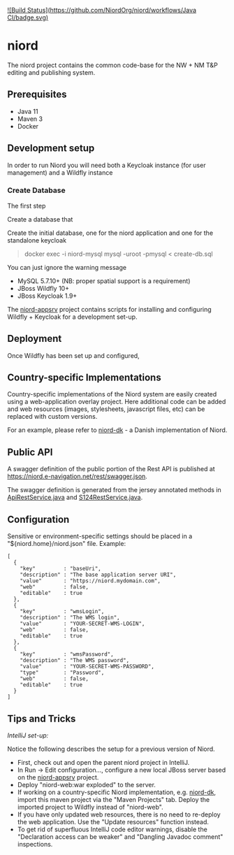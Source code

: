 [![Build Status](https://github.com/NiordOrg/niord/workflows/Java CI/badge.svg)](badge)
# niord

The niord project contains the common code-base for the NW + NM T&P editing and publishing system.

## Prerequisites

* Java 11
* Maven 3
* Docker

## Development setup

In order to run Niord you will need both a Keycloak instance (for user management) and a Wildfly instance

### Create Database

The first step

Create a database that 



Create the initial database, one for the niord application and one for the standalone keycloak

> docker exec -i niord-mysql mysql -uroot -pmysql < create-db.sql

You can just ignore the warning message


* MySQL 5.7.10+ (NB: proper spatial support is a requirement)
* JBoss Wildfly 10+
* JBoss Keycloak 1.9+

The [niord-appsrv](https://github.com/NiordOrg/niord-appsrv) project contains scripts for installing and configuring 
Wildfly + Keycloak for a development set-up.


## Deployment

Once Wildfly has been set up and configured, 


## Country-specific Implementations

Country-specific implementations of the Niord system are easily created using a web-application overlay project.
Here additional code can be added and web resources (images, stylesheets, javascript files, etc) can be replaced with 
custom versions.

For an example, please refer to [niord-dk](https://github.com/NiordOrg/niord-dk) - a Danish implementation of Niord.

## Public API
A swagger definition of the public portion of the Rest API is published at https://niord.e-navigation.net/rest/swagger.json.

The swagger definition is generated from the jersey annotated methods in [ApiRestService.java](https://github.com/NiordOrg/niord/blob/master/niord-web/src/main/java/org/niord/web/api/ApiRestService.java) and [S124RestService.java](https://github.com/NiordOrg/niord/blob/master/niord-s124/src/main/java/org/niord/s124/S124RestService.java).

## Configuration

Sensitive or environment-specific settings should be placed in a "${niord.home}/niord.json" file. Example:

    [
      {
        "key"         : "baseUri",
        "description" : "The base application server URI",
        "value"       : "https://niord.mydomain.com",
        "web"         : false,
        "editable"    : true
      },
      {
        "key"         : "wmsLogin",
        "description" : "The WMS login",
        "value"       : "YOUR-SECRET-WMS-LOGIN",
        "web"         : false,
        "editable"    : true
      },
      {
        "key"         : "wmsPassword",
        "description" : "The WMS password",
        "value"       : "YOUR-SECRET-WMS-PASSWORD",
        "type"        : "Password",
        "web"         : false,
        "editable"    : true
      }
    ]



## Tips and Tricks

*IntelliJ set-up:*

Notice the following describes the setup for a previous version of Niord.

* First, check out and open the parent niord project in IntelliJ.
* In Run -> Edit configuration..., configure a new local JBoss server based on the [niord-appsrv](https://github.com/NiordOrg/niord-appsrv) project.
* Deploy "niord-web:war exploded" to the server.
* If working on a country-specific Niord implementation, e.g. [niord-dk](https://github.com/NiordOrg/niord-dk), 
  import this maven project via the "Maven Projects" tab. Deploy the imported project to Wildfly instead of "niord-web".
* If you have only updated web resources, there is no need to re-deploy the web application. Use the "Update resources" function instead.
* To get rid of superfluous IntelliJ code editor warnings, disable the "Declaration access can be weaker" 
  and "Dangling Javadoc comment" inspections.

